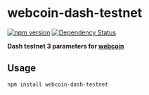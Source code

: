 # webcoin-dash-testnet

[![npm version](https://img.shields.io/npm/v/webcoin-dash-testnet.svg)](https://www.npmjs.com/package/webcoin-dash-testnet)
[![Dependency Status](https://david-dm.org/dashpay/webcoin-dash-testnet.svg)](https://david-dm.org/dashpay/webcoin-dash-testnet)

**Dash testnet 3 parameters for [webcoin](https://github.com/mappum/webcoin)**

## Usage

`npm install webcoin-dash-testnet`
